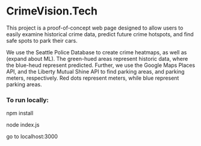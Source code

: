# CrimeVision.Tech

This project is a proof-of-concept web page designed to allow users to easily examine historical crime data, predict future crime hotspots, and find safe spots to park their cars. 

We use the Seattle Police Database to create crime heatmaps, as well as (expand about ML). The green-hued areas represent historic data, where the blue-heud represent predicted. 
Further, we use the Google Maps Places API, and the Liberty Mutual Shine API to find parking areas, and parking meters, respectively. Red dots represent meters, while blue represent parking areas. 

### To run locally:

npm install

node index.js

go to localhost:3000
  
  
